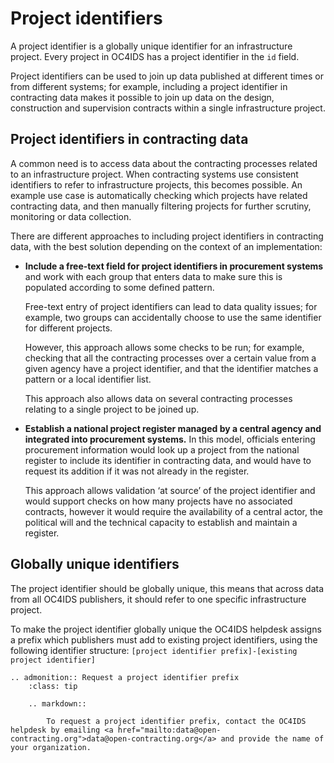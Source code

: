 # Project identifiers

A project identifier is a globally unique identifier for an infrastructure project. Every project in OC4IDS has a project identifier in the `id` field.

Project identifiers can be used to join up data published at different times or from different systems; for example, including a project identifier in contracting data makes it possible to join up data on the design, construction and supervision contracts within a single infrastructure project.

## Project identifiers in contracting data

A common need is to access data about the contracting processes related to an infrastructure project. When contracting systems use consistent identifiers to refer to infrastructure projects, this becomes possible. An example use case is automatically checking which projects have related contracting data, and then manually filtering projects for further scrutiny, monitoring or data collection.

There are different approaches to including project identifiers in contracting data, with the best solution depending on the context of an implementation:

* **Include a free-text field for project identifiers in procurement systems** and work with each group that enters data to make sure this is populated according to some defined pattern.

  Free-text entry of project identifiers can lead to data quality issues; for example, two groups can accidentally choose to use the same identifier for different projects.

  However, this approach allows some checks to be run; for example, checking that all the contracting processes over a certain value from a given agency have a project identifier, and that the identifier matches a pattern or a local identifier list.

  This approach also allows data on several contracting processes relating to a single project to be joined up.


* **Establish a national project register managed by a central agency and integrated into procurement systems.** In this model, officials entering procurement information would look up a project from the national register to include its identifier in contracting data, and would have to request its addition if it was not already in the register.

  This approach allows validation ‘at source’ of the project identifier and would support checks on how many projects have no associated contracts, however it would require the availability of a central actor, the political will and the technical capacity to establish and maintain a register.

## Globally unique identifiers

The project identifier should be globally unique, this means that across data from all OC4IDS publishers, it should refer to one specific infrastructure project.

To make the project identifier globally unique the OC4IDS helpdesk assigns a prefix which publishers must add to existing project identifiers, using the following identifier structure: `[project identifier prefix]-[existing project identifier]`

```eval_rst
.. admonition:: Request a project identifier prefix
    :class: tip

    .. markdown::

        To request a project identifier prefix, contact the OC4IDS helpdesk by emailing <a href="mailto:data@open-contracting.org">data@open-contracting.org</a> and provide the name of your organization.

```
